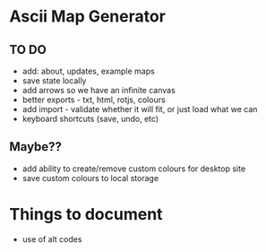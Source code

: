 # Ascii Map Generator

## TO DO
- add: about, updates, example maps
- save state locally
- add arrows so we have an infinite canvas
- better exports - txt, html, rotjs, colours
- add import - validate whether it will fit, or just load what we can
- keyboard shortcuts (save, undo, etc)

## Maybe??
- add ability to create/remove custom colours for desktop site
- save custom colours to local storage



# Things to document

- use of alt codes